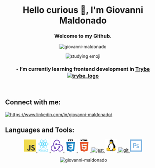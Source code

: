 <h1 align="center">Hello curious 👋, I'm Giovanni Maldonado</h1>
<h3 align="center">Welcome to my Github.</h3>

<p align="center"> <img src="https://komarev.com/ghpvc/?username=giovanni-maldonado&label=visits&color=6e00f5&style=flat" alt="giovanni-maldonado" /> </p>

<p align="center"> <img src="https://raw.githubusercontent.com/andrejarrell/catgifs/master/images/type.gif" alt="studying emoji"/> </p>
<h3 align="center"> -  I’m currently learning frontend development in <a href="https://www.betrybe.com">Trybe <img align="center" src="https://pbs.twimg.com/profile_images/1335930580010225667/cFKy_fC3_400x400.jpg" alt="trybe_logo" height="30 width="30" /> </a></h3>

</br>

## Connect with me:

<div align="left">
    <a href="https://www.linkedin.com/in/giovanni-maldonado/" target="blank"><img align="center" src="https://image.flaticon.com/icons/png/512/61/61109.png"        alt="https://www.linkedin.com/in/giovanni-maldonado/" height="40" width="40" /> </a>
 </div>

## Languages and Tools:
<p align="center"> 
    <a href="https://developer.mozilla.org/en-US/docs/Web/JavaScript" target="_blank"> <img src="https://raw.githubusercontent.com/devicons/devicon/master/icons/javascript/javascript-original.svg" alt="javascript" width="40" height="40"/> </a> 
    <a href="https://reactjs.org/" target="_blank"> <img src="https://raw.githubusercontent.com/devicons/devicon/master/icons/react/react-original-wordmark.svg" alt="react" width="40" height="40"/> </a> 
    <a href="https://redux.js.org" target="_blank"> <img src="https://raw.githubusercontent.com/devicons/devicon/master/icons/redux/redux-original.svg" alt="redux" width="40" height="40"/> </a> 
    <a href="https://www.w3schools.com/css/" target="_blank"> <img src="https://raw.githubusercontent.com/devicons/devicon/master/icons/css3/css3-original-wordmark.svg" alt="css3" width="40" height="40"/> </a> 
    <a href="https://www.w3.org/html/" target="_blank"> <img src="https://raw.githubusercontent.com/devicons/devicon/master/icons/html5/html5-original-wordmark.svg" alt="html5" width="40" height="40"/> </a> 
    <a href="https://jestjs.io" target="_blank"> <img src="https://www.vectorlogo.zone/logos/jestjsio/jestjsio-icon.svg" alt="jest" width="40" height="40"/> </a> 
    <a href="https://www.linux.org/" target="_blank"> <img src="https://raw.githubusercontent.com/devicons/devicon/master/icons/linux/linux-original.svg" alt="linux" width="40" height="40"/> </a> 
    <a href="https://git-scm.com/" target="_blank"> <img src="https://www.vectorlogo.zone/logos/git-scm/git-scm-icon.svg" alt="git" width="40" height="40"/> </a> 
    <a href="https://www.photoshop.com/en" target="_blank"> <img src="https://raw.githubusercontent.com/devicons/devicon/master/icons/photoshop/photoshop-line.svg" alt="photoshop" width="40" height="40"/> </a> 
</p>

<p align="center">&nbsp;<img align="center" src="https://github-readme-stats.vercel.app/api?username=giovanni-maldonado&show_icons=true&theme=onedark&title_color=b565c4&text_color=8565c4&bg_color=1a1a1a&hide_border=true&locale=en" alt="giovanni-maldonado" /></p>
